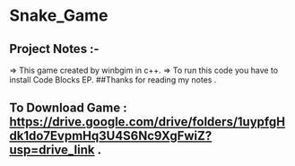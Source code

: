 # Snake_Game

## Project Notes :-
=> This game created by winbgim in c++.
=> To run this code you have to install Code Blocks EP.
##Thanks for reading my notes .
## To Download Game : https://drive.google.com/drive/folders/1uypfgHdk1do7EvpmHq3U4S6Nc9XgFwiZ?usp=drive_link .

